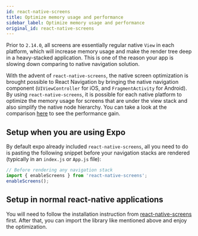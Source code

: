 ```yaml
---
id: react-native-screens
title: Optimize memory usage and performance
sidebar_label: Optimize memory usage and performance
original_id: react-native-screens
---
```


Prior to `2.14.0`, all screens are essentially regular native `View` in each platform, which will increase memory usage and make the render tree deep in a heavy-stacked application. This is one of the reason your app is slowing down comparing to native navigation solution.

With the advent of `react-native-screens`, the native screen optimization is brought possible to React Navigation by bringing the native navigation component (`UIViewController` for iOS, and `FragmentActivity` for Android). By using `react-native-screens`, it is possible for each native platform to optimize the memory usage for screens that are under the view stack and also simplify the native node hierarchy. You can take a look at the comparison [here](https://twitter.com/janicduplessis/status/1039979591815897088?s=21) to see the performance gain.

## Setup when you are using Expo

By default expo already included `react-native-screens`, all you need to do is pasting the following snippet before your navigation stacks are rendered (typically in an `index.js` or `App.js` file):

```js
// Before rendering any navigation stack
import { enableScreens } from 'react-native-screens';
enableScreens();
```

## Setup in normal react-native applications

You will need to follow the installation instruction from [react-native-screens](https://github.com/kmagiera/react-native-screens) first. After that, you can import the library like mentioned above and enjoy the optimization.

